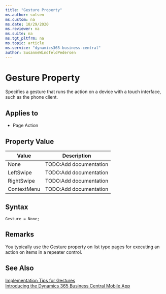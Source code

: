 ```yaml
---
title: "Gesture Property"
ms.author: solsen
ms.custom: na
ms.date: 10/29/2020
ms.reviewer: na
ms.suite: na
ms.tgt_pltfrm: na
ms.topic: article
ms.service: "dynamics365-business-central"
author: SusanneWindfeldPedersen
---
```

[//]: # (START>DO_NOT_EDIT)
[//]: # (IMPORTANT:Do not edit any of the content between here and the END>DO_NOT_EDIT.)
[//]: # (Any modifications should be made in the .xml files in the ModernDev repo.)
# Gesture Property
Specifies a gesture that runs the action on a device with a touch interface, such as the phone client.

## Applies to
-   Page Action

## Property Value

|Value|Description|
|-----------|---------------------------------------|
|None|TODO:Add documentation|
|LeftSwipe|TODO:Add documentation|
|RightSwipe|TODO:Add documentation|
|ContextMenu|TODO:Add documentation|
[//]: # (IMPORTANT: END>DO_NOT_EDIT)

## Syntax

```AL
Gesture = None;
```

## Remarks

You typically use the Gesture property on list type pages for executing an action on items in a repeater control.

## See Also

[Implementation Tips for Gestures](devenv-implementation-tips-gestures-property.md)  
[Introducing the Dynamics 365 Business Central Mobile App](../devenv-introducing-business-central-mobile-app.md)   